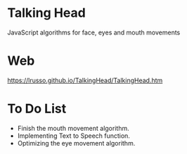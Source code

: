 # Talking Head

JavaScript algorithms for face, eyes and mouth movements

# Web

https://lrusso.github.io/TalkingHead/TalkingHead.htm

# To Do List

- Finish the mouth movement algorithm.
- Implementing Text to Speech function.
- Optimizing the eye movement algorithm.
